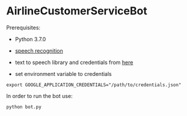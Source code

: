 # AirlineCustomerServiceBot

Prerequisites:
* Python 3.7.0

* [speech recognition](https://pypi.org/project/SpeechRecognition/)

* text to speech library and credentials from [here](https://cloud.google.com/text-to-speech/docs/reference/libraries)

* set environment variable to credentials
```
export GOOGLE_APPLICATION_CREDENTIALS="/path/to/credentials.json"
```
In order to run the bot use:
```
python bot.py
```
